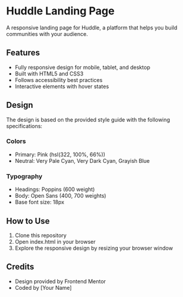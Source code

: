 # Huddle Landing Page

A responsive landing page for Huddle, a platform that helps you build communities with your audience.

## Features

- Fully responsive design for mobile, tablet, and desktop
- Built with HTML5 and CSS3
- Follows accessibility best practices
- Interactive elements with hover states

## Design

The design is based on the provided style guide with the following specifications:

### Colors

- Primary: Pink (hsl(322, 100%, 66%))
- Neutral: Very Pale Cyan, Very Dark Cyan, Grayish Blue

### Typography

- Headings: Poppins (600 weight)
- Body: Open Sans (400, 700 weights)
- Base font size: 18px

## How to Use

1. Clone this repository
2. Open index.html in your browser
3. Explore the responsive design by resizing your browser window

## Credits

- Design provided by Frontend Mentor
- Coded by [Your Name]
